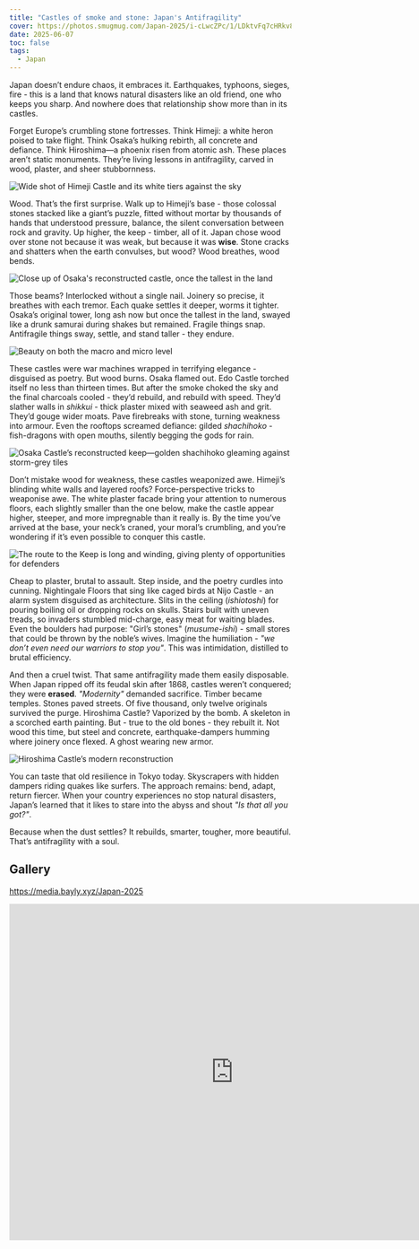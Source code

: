 ```yaml
---
title: "Castles of smoke and stone: Japan's Antifragility"
cover: https://photos.smugmug.com/Japan-2025/i-cLwcZPc/1/LDktvFq7cHRkv82RtMZKjBfbVMGqBQWT2XHpSShkL/X4/DSC04175-X4.jpg
date: 2025-06-07
toc: false
tags:
  - Japan
---
```


Japan doesn’t endure chaos, it embraces it. Earthquakes, typhoons, sieges, fire - this is a land that knows natural disasters like an old friend, one who keeps you sharp. And nowhere does that relationship show more than in its castles.

Forget Europe’s crumbling stone fortresses. Think Himeji: a white heron poised to take flight. Think Osaka’s hulking rebirth, all concrete and defiance. Think Hiroshima—a phoenix risen from atomic ash. These places aren’t static monuments. They’re living lessons in antifragility, carved in wood, plaster, and sheer stubbornness.

![Wide shot of Himeji Castle and its white tiers against the sky](https://photos.smugmug.com/Japan-2025/i-qmmkbpb/1/NjFbD2TQDBZnmSvLMgPNd3JDFBTQtpwvX8Th7cBWc/X4/DSC04189-Pano-X4.jpg)

Wood. That’s the first surprise. Walk up to Himeji’s base - those colossal stones stacked like a giant’s puzzle, fitted without mortar by thousands of hands that understood pressure, balance, the silent conversation between rock and gravity. Up higher, the keep - timber, all of it. Japan chose wood over stone not because it was weak, but because it was **wise**. Stone cracks and shatters when the earth convulses, but wood? Wood breathes, wood bends.

![Close up of Osaka's reconstructed castle, once the tallest in the land](https://photos.smugmug.com/Japan-2025/i-wgpmSW9/1/KvN25GTnH6W6n8JGDjdK5X8nVgKC8wHnHXMstBTXk/X4/DSC03969-X4.jpg)

Those beams? Interlocked without a single nail. Joinery so precise, it breathes with each tremor. Each quake settles it deeper, worms it tighter. Osaka’s original tower, long ash now but once the tallest in the land, swayed like a drunk samurai during shakes but remained. Fragile things snap. Antifragile things sway, settle, and stand taller - they endure.

![Beauty on both the macro and micro level](https://photos.smugmug.com/Japan-2025/i-XfwW54b/1/MXzMdLW52CzcQFKgt2B6DdBcTHfZggnxRMMr344Lz/X4/DSC04070-X4.jpg)

These castles were war machines wrapped in terrifying elegance - disguised as poetry. But wood burns. Osaka flamed out. Edo Castle torched itself no less than thirteen times. But after the smoke choked the sky and the final charcoals cooled - they’d rebuild, and rebuild with speed. They’d slather walls in _shikkui_ - thick plaster mixed with seaweed ash and grit. They’d gouge wider moats. Pave firebreaks with stone, turning weakness into armour. Even the rooftops screamed defiance: gilded _shachihoko_ - fish-dragons with open mouths, silently begging the gods for rain.

![Osaka Castle’s reconstructed keep—golden *shachihoko* gleaming against storm-grey tiles](https://photos.smugmug.com/Japan-2025/i-KnjTLt5/2/NKhmzbnJgMLBkNxq4NxSFqF3TQwRP5M73shwC9ndV/X4/DSC03973-X4.jpg)

Don’t mistake wood for weakness, these castles weaponized awe. Himeji’s blinding white walls and layered roofs? Force-perspective tricks to weaponise awe. The white plaster facade bring your attention to numerous floors, each slightly smaller than the one below, make the castle appear higher, steeper, and more impregnable than it really is. By the time you’ve arrived at the base, your neck’s craned, your moral’s crumbling, and you’re wondering if it’s even possible to conquer this castle.

![The route to the Keep is long and winding, giving plenty of opportunities for defenders](https://photos.smugmug.com/Japan-2025/i-7Vs4GLJ/1/L3kDNWVbHdkZrcST9WhT5Lqz6CX5pQdRjDz7jxdND/X4/DSC04185-X4.jpg)

Cheap to plaster, brutal to assault. Step inside, and the poetry curdles into cunning. Nightingale Floors that sing like caged birds at Nijo Castle - an alarm system disguised as architecture. Slits in the ceiling (_ishiotoshi_) for pouring boiling oil or dropping rocks on skulls. Stairs built with uneven treads, so invaders stumbled mid-charge, easy meat for waiting blades. Even the boulders had purpose: "Girl’s stones" (_musume-ishi_) - small stores that could be thrown by the noble’s wives. Imagine the humiliation - _"we don’t even need our warriors to stop you"_. This was intimidation, distilled to brutal efficiency.

And then a cruel twist. That same antifragility made them easily disposable. When Japan ripped off its feudal skin after 1868, castles weren’t conquered; they were **erased**. _"Modernity"_ demanded sacrifice. Timber became temples. Stones paved streets. Of five thousand, only twelve originals survived the purge. Hiroshima Castle? Vaporized by the bomb. A skeleton in a scorched earth painting. But - true to the old bones - they rebuilt it. Not wood this time, but steel and concrete, earthquake-dampers humming where joinery once flexed. A ghost wearing new armor.

![Hiroshima Castle’s modern reconstruction](https://photos.smugmug.com/Japan-2025/i-5fxZJFX/1/KK7qh5TMh5xd366jmjJ2QndctSg6tjFvPzrGqNgwB/X4/DSC04080-X4.jpg)

You can taste that old resilience in Tokyo today. Skyscrapers with hidden dampers riding quakes like surfers. The approach remains: bend, adapt, return fiercer. When your country experiences no stop natural disasters, Japan’s learned that it likes to stare into the abyss and shout _"Is that all you got?"_.

Because when the dust settles? It rebuilds, smarter, tougher, more beautiful. That’s antifragility with a soul.

## Gallery

https://media.bayly.xyz/Japan-2025

<iframe src="https://media.bayly.xyz/frame/slideshow?key=FhPzsB&speed=3&transition=fade&autoStart=1&captions=0&navigation=0&playButton=0&randomize=0&transitionSpeed=2" width="800" height="600" frameborder="no" scrolling="no"></iframe>
